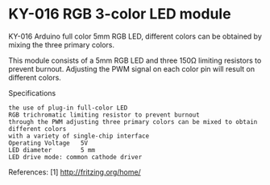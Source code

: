 # KY-016 RGB 3-color LED module

KY-016 Arduino full color 5mm RGB LED, different colors can be obtained by mixing the three primary colors.

This module consists of a 5mm RGB LED and three 150Ω limiting resistors to prevent burnout. 
Adjusting the PWM signal on each color pin will result on different colors.

Specifications

    the use of plug-in full-color LED
    RGB trichromatic limiting resistor to prevent burnout
    through the PWM adjusting three primary colors can be mixed to obtain different colors
    with a variety of single-chip interface
    Operating Voltage 	5V
	LED diameter 		5 mm
    LED drive mode: common cathode driver
	
References:
[1] http://fritzing.org/home/